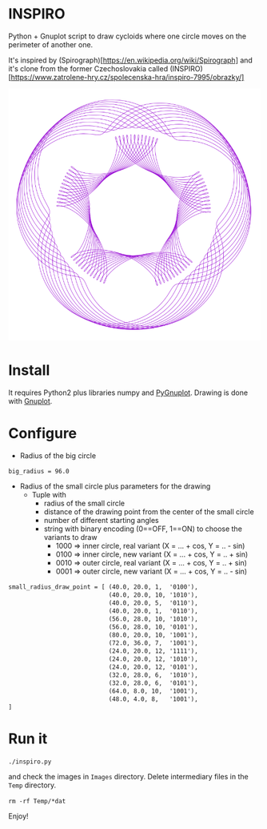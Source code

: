 # INSPIRO
Python + Gnuplot script to draw cycloids where one circle moves on the perimeter of another one.

It's inspired by (Spirograph)[https://en.wikipedia.org/wiki/Spirograph] and it's clone from the former Czechoslovakia called (INSPIRO)[https://www.zatrolene-hry.cz/spolecenska-hra/inspiro-7995/obrazky/]

![Example output](images/9.png)

# Install
It requires Python2 plus libraries numpy and [PyGnuplot](https://pypi.org/project/PyGnuplot/#description).
Drawing is done with [Gnuplot](http://www.gnuplot.info/).

# Configure
 - Radius of the big circle
```
big_radius = 96.0
```
 - Radius of the small circle plus parameters for the drawing
   - Tuple with 
     - radius of the small circle
     - distance of the drawing point from the center of the small circle
     - number of different starting angles
     - string with binary encoding (0==OFF, 1==ON) to choose the variants to draw
       - 1000 => inner circle, real variant (X = ... + cos, Y = .. - sin)
       - 0100 => inner circle, new  variant (X = ... + cos, Y = .. + sin) 
       - 0010 => outer circle, real variant (X = ... + cos, Y = .. + sin)
       - 0001 => outer circle, new  variant (X = ... + cos, Y = .. - sin)
```
small_radius_draw_point = [ (40.0, 20.0, 1,  '0100'),
                            (40.0, 20.0, 10, '1010'),
                            (40.0, 20.0, 5,  '0110'),
                            (40.0, 20.0, 1,  '0110'),
                            (56.0, 28.0, 10, '1010'), 
                            (56.0, 28.0, 10, '0101'), 
                            (80.0, 20.0, 10, '1001'), 
                            (72.0, 36.0, 7,  '1001'), 
                            (24.0, 20.0, 12, '1111'),
                            (24.0, 20.0, 12, '1010'),
                            (24.0, 20.0, 12, '0101'),
                            (32.0, 28.0, 6,  '1010'),
                            (32.0, 28.0, 6,  '0101'),
                            (64.0, 8.0, 10,  '1001'),
                            (48.0, 4.0, 8,   '1001'),
]
```

# Run it 
`./inspiro.py`

and check the images in `Images` directory. Delete intermediary files in the `Temp` directory.

`rm -rf Temp/*dat`

Enjoy!

